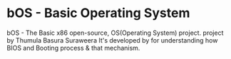 # bOS - Basic Operating System

bOS - The Basic x86 open-source, OS(Operating System) project. project by Thumula Basura Suraweera It's developed by for understanding how BIOS and Booting process & that mechanism.
